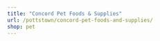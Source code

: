 ```yaml
---
title: "Concord Pet Foods & Supplies"
url: /pottstown/concord-pet-foods-and-supplies/
shop: pet
---
```

